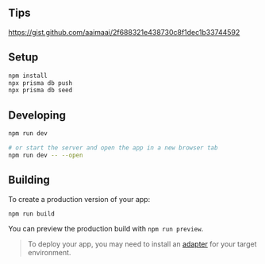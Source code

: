 ## Tips
https://gist.github.com/aaimaai/2f688321e438730c8f1dec1b33744592

## Setup
```bash
npm install
npx prisma db push
npx prisma db seed
```

## Developing

```bash
npm run dev

# or start the server and open the app in a new browser tab
npm run dev -- --open
```

## Building

To create a production version of your app:

```bash
npm run build
```

You can preview the production build with `npm run preview`.

> To deploy your app, you may need to install an [adapter](https://kit.svelte.dev/docs#adapters) for your target environment.
